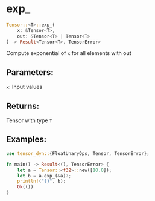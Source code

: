 # exp_
```rust
Tensor::<T>::exp_(
    x: &Tensor<T>, 
    out: &Tensor<T> | Tensor<T>
) -> Result<Tensor<T>, TensorError>
```
Compute exponential of `x` for all elements with out
## Parameters:
`x`: Input values
## Returns:
Tensor with type `T`
## Examples:
```rust
use tensor_dyn::{FloatUnaryOps, Tensor, TensorError};

fn main() -> Result<(), TensorError> {
    let a = Tensor::<f32>::new([10.0]);
    let b = a.exp_(&a)?;
    println!("{}", b);
    Ok(())
}
```